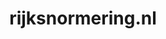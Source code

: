 ---
layout: post
title:  "rijksnormering.nl"
internal_url:  "/data/rijksnormering.nl.html"
categories: dutchgov
---